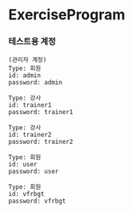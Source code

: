 # ExerciseProgram

### 테스트용 계정
```
(관리자 계정)
Type: 회원
id: admin
password: admin
```
```
Type: 강사
id: trainer1
password: trainer1
```
```
Type: 강사
id: trainer2
password: trainer2
```
```
Type: 회원
id: user
password: user
```
```
Type: 회원
id: vfrbgt
password: vfrbgt
```
